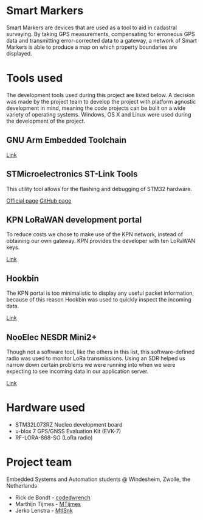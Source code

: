 # Smart Markers

Smart Markers are devices that are used as a tool to aid in cadastral surveying.
By taking GPS measurements, compensating for erroneous GPS data and transmitting
error-corrected data to a gateway, a network of Smart Markers is able to produce
a map on which property boundaries are displayed.

# Tools used

The development tools used during this project are listed below. A decision was
made by the project team to develop the project with platform agnostic
development in mind, meaning the code projects can be built on a wide variety of
operating systems. Windows, OS X and Linux were used during the development of
the project.

## GNU Arm Embedded Toolchain

[Link](https://developer.arm.com/open-source/gnu-toolchain/gnu-rm)

## STMicroelectronics ST-Link Tools

This utility tool allows for the flashing and debugging of STM32 hardware.

[Official page](https://www.st.com/en/development-tools/st-link-v2.html)
[GitHub page](https://github.com/texane/stlink)

## KPN LoRaWAN development portal

To reduce costs we chose to make use of the KPN network, instead of obtaining
our own gateway. KPN provides the developer with ten LoRaWAN keys.

[Link](https://loradeveloper.mendixcloud.com/index.html)

## Hookbin

The KPN portal is too minimalistic to display any useful packet information,
because of this reason Hookbin was used to quickly inspect the incoming data.

[Link](https://hookbin.com/)

## NooElec NESDR Mini2+

Though not a software tool, like the others in this list, this software-defined
radio was used to monitor LoRa transmissions. Using an SDR helped us narrow down
certain problems we were running into when we were expecting to see incoming
data in our application server.

[Link](http://www.nooelec.com/store/sdr/sdr-receivers/nesdr/nesdr-mini-2-plus.html)

# Hardware used

* STM32L073RZ Nucleo development board
* u-blox 7 GPS/GNSS Evaluation Kit (EVK-7)
* RF-LORA-868-SO (LoRa radio)

# Project team

Embedded Systems and Automation students @ Windesheim, Zwolle, the Netherlands
* Rick de Bondt - [codedwrench](https://github.com/codedwrench)
* Marthijn Tijmes - [MTijmes](https://github.com/MTijmes)
* Jerko Lenstra - [MtlSnk](https://github.com/MtlSnk)
